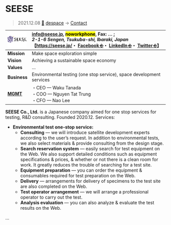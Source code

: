 # SEESE
> 2021.12.08 [🚀](../../index/index.md) [despace](../index.md) → [Contact](../contact.md)

|[![](../f/contact/s/seese_logo1_thumb.webp)](../f/contact/s/seese_logo1.webp)|<info@seese.jp>, <mark>noworkphone</mark>, Fax: … ;<br> *2-1-6 Sengen, Tsukuba-shi, Ibaraki, Japan*<br> 【<https://seese.jp/>・ [Facebook ⎆](https://www.facebook.com/SEESE-Inc-102612468412931/)・ [LinkedIn ⎆](https://www.linkedin.com/company/seese-inc/)・ [Twitter ⎆](https://twitter.com/seese2020)】|
|:--|:--|
|**Mission**|Make space exploration simple|
|**Vision**|Achieving a sustainable space economy|
|**Values**|…|
|**Business**|Environmental testing (one stop service), space development services|
|**[MGMT](../mgmt.md)**|・CEO — Waku Tanada<br> ・COO — Nguyen Tat Trung<br> ・CFO — Nao Lee|

**SEESE Co., Ltd.** is a Japanese company aimed for one stop services for testing, R&D consulting. Founded 2020.12. Services:

   - **Environmental test one-stop service:**
      - **Consulting** — we will introduce satellite development experts according to the user’s request. In addition to environmental tests, we also select materials & provide consulting from the design stage.
      - **Search reservation system** — easily search for test equipment on the Web. We also support detailed conditions such as equipment specifications & prices, & whether or not there is a clean room for work. It greatly reduces the trouble of searching for a test site.
      - **Equipment preparation** — you can order the equipment & consumables required for test preparation on the Web.
      - **Delivery** — arrangements for delivery of specimens to the test site are also completed on the Web.
      - **Test operator arrangement** — we will arrange a professional operator to carry out the test.
      - **Analysis evaluation** — you can also analyze & evaluate the test results on the Web.

<p style="page-break-after:always"> </p>

…
